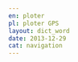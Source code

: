 ```yaml
---
en: ploter
pl: ploter GPS
layout: dict_word
date: 2013-12-29
cat: navigation
---
```

<!-- TODO: opis -->

